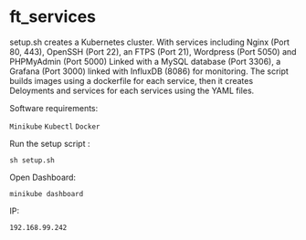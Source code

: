 # ft_services
setup.sh creates a Kubernetes cluster. With services including Nginx (Port 80, 443), OpenSSH (Port 22), an FTPS (Port 21), Wordpress (Port 5050) and PHPMyAdmin (Port 5000) Linked with a MySQL database (Port 3306), a Grafana (Port 3000) linked with InfluxDB (8086) for monitoring. The script builds images using a dockerfile for each service, then it creates Deloyments and services for each services using the YAML files. 

Software requirements:

``Minikube`` ``Kubectl`` ``Docker``


Run the setup script :

```
sh setup.sh
```
Open Dashboard:

```
minikube dashboard
```



IP:

```
192.168.99.242
```
